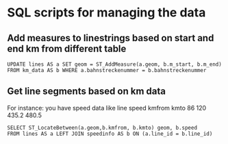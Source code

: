 # SQL scripts for managing the data


## Add measures to linestrings based on start and end km from different table
```
UPDATE lines AS a SET geom = ST_AddMeasure(a.geom, b.m_start, b.m_end)
FROM km_data AS b WHERE a.bahnstreckenummer = b.bahnstreckenummer
```

## Get line segments based on km data
For instance: you have speed data like
line	speed	kmfrom	kmto
86		120		435.2	480.5
```
SELECT ST_LocateBetween(a.geom,b.kmfrom, b.kmto) geom, b.speed
FROM lines AS a LEFT JOIN speedinfo AS b ON (a.line_id = b.line_id)
```